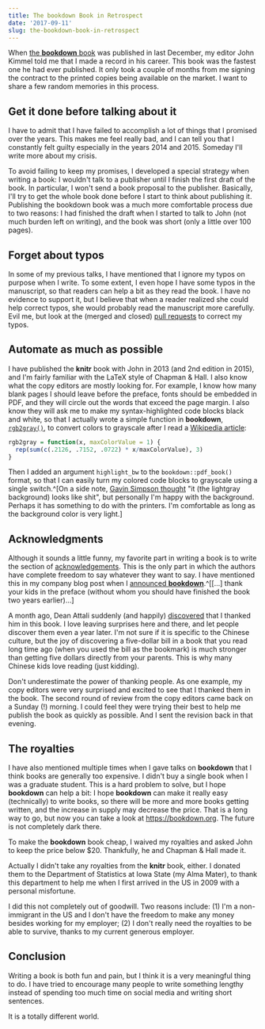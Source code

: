 ```yaml
---
title: The bookdown Book in Retrospect
date: '2017-09-11'
slug: the-bookdown-book-in-retrospect
---
```


When [the **bookdown** book](https://bookdown.org/yihui/bookdown/) was published in last December, my editor John Kimmel told me that I made a record in his career. This book was the fastest one he had ever published. It only took a couple of months from me signing the contract to the printed copies being available on the market. I want to share a few random memories in this process.

## Get it done before talking about it

I have to admit that I have failed to accomplish a lot of things that I promised over the years. This makes me feel really bad, and I can tell you that I constantly felt guilty especially in the years 2014 and 2015. Someday I'll write more about my crisis.

To avoid failing to keep my promises, I developed a special strategy when writing a book: I wouldn't talk to a publisher until I finish the first draft of the book. In particular, I won't send a book proposal to the publisher. Basically, I'll try to get the whole book done before I start to think about publishing it. Publishing the bookdown book was a much more comfortable process due to two reasons: I had finished the draft when I started to talk to John (not much burden left on writing), and the book was short (only a little over 100 pages).

## Forget about typos

In some of my previous talks, I have mentioned that I ignore my typos on purpose when I write. To some extent, I even hope I have some typos in the manuscript, so that readers can help a bit as they read the book. I have no evidence to support it, but I believe that when a reader realized she could help correct typos, she would probably read the manuscript more carefully. Evil me, but look at the (merged and closed) [pull requests](https://github.com/rstudio/bookdown/pulls) to correct my typos.

## Automate as much as possible

I have published the **knitr** book with John in 2013 (and 2nd edition in 2015), and I'm fairly familiar with the LaTeX style of Chapman & Hall. I also know what the copy editors are mostly looking for. For example, I know how many blank pages I should leave before the preface, fonts should be embedded in PDF, and they will circle out the words that exceed the page margin. I also know they will ask me to make my syntax-highlighted code blocks black and white, so that I actually wrote a simple function in **bookdown**, [`rgb2gray()`](https://github.com/rstudio/bookdown/blob/347337a6b/R/latex.R#L288-L291), to convert colors to grayscale after I read a [Wikipedia article](https://en.wikipedia.org/wiki/Grayscale):

```r
rgb2gray = function(x, maxColorValue = 1) {
  rep(sum(c(.2126, .7152, .0722) * x/maxColorValue), 3)
}
```

Then I added an argument `highlight_bw` to the `bookdown::pdf_book()` format, so that I can easily turn my colored code blocks to grayscale using a single switch.^[On a side note, [Gavin Simpson thought](https://twitter.com/ucfagls/status/867455372843405312) "it (the lightgray background) looks like shit", but personally I'm happy with the background. Perhaps it has something to do with the printers. I'm comfortable as long as the background color is very light.]

## Acknowledgments

Although it sounds a little funny, my favorite part in writing a book is to write the section of [acknowledgements](https://bookdown.org/yihui/bookdown/acknowledgments.html). This is the only part in which the authors have complete freedom to say whatever they want to say. I have mentioned this in my company blog post when I [announced **bookdown**](https://blog.rstudio.com/2016/12/02/announcing-bookdown/).^[[...] thank your kids in the preface (without whom you should have finished the book two years earlier)...]

A month ago, Dean Attali suddenly (and happily) [discovered](https://twitter.com/daattali/status/897336328500674560) that I thanked him in this book. I love leaving surprises here and there, and let people discover them even a year later. I'm not sure if it is specific to the Chinese culture, but the joy of discovering a five-dollar bill in a book that you read long time ago (when you used the bill as the bookmark) is much stronger than getting five dollars directly from your parents. This is why many Chinese kids love reading (just kidding).

Don't underestimate the power of thanking people. As one example, my copy editors were very surprised and excited to see that I thanked them in the book. The second round of review from the copy editors came back on a Sunday (!) morning. I could feel they were trying their best to help me publish the book as quickly as possible. And I sent the revision back in that evening.

## The royalties

I have also mentioned multiple times when I gave talks on **bookdown** that I think books are generally too expensive. I didn't buy a single book when I was a graduate student. This is a hard problem to solve, but I hope **bookdown** can help a bit: I hope **bookdown** can make it really easy (technically) to write books, so there will be more and more books getting written, and the increase in supply may decrease the price. That is a long way to go, but now you can take a look at https://bookdown.org. The future is not completely dark there.

To make the **bookdown** book cheap, I waived my royalties and asked John to keep the price below $20. Thankfully, he and Chapman & Hall made it.

Actually I didn't take any royalties from the **knitr** book, either. I donated them to the Department of Statistics at Iowa State (my Alma Mater), to thank this department to help me when I first arrived in the US in 2009 with a personal misfortune.

I did this not completely out of goodwill. Two reasons include: (1) I'm a non-immigrant in the US and I don't have the freedom to make any money besides working for my employer; (2) 
I don't really need the royalties to be able to survive, thanks to my current generous employer.

## Conclusion

Writing a book is both fun and pain, but I think it is a very meaningful thing to do. I have tried to encourage many people to write something lengthy instead of spending too much time on social media and writing short sentences.

It is a totally different world.

